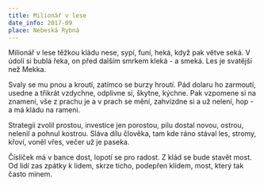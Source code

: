 ```yaml
---
title: Milionář v lese
date_info: 2017-09
place: Nebeská Rybná
---
```


Milionář v lese těžkou kládu nese,
sypí, funí, heká, když pak větve seká.
V údolí si bublá řeka,
on před dalším smrkem kleká - a smeká.
Les je svatější než Mekka.

Svaly se mu pnou a kroutí,
zatímco se burzy hroutí.
Pád dolaru ho zarmoutí,
usedne a třikrát vzdychne,
odplivne si, škytne, kýchne.
Pak vzpomene si na znamení,
vše z prachu je a v prach se mění,
zahvízdne si a už nelení,
hop - a má kládu na rameni.

Strategii zvolil prostou,
investice jen porostou,
pilu dostal novou, ostrou,
nelenil a pohnul kostrou.
Sláva dílu člověka,
tam kde ráno stával les,
stromy, křoví, voněl vřes,
večer už je paseka.

Číslíček má v bance dost,
lopotí se pro radost.
Z klád se bude stavět most.
Od lidí zas zpátky k lidem,
skrze ticho, podepřen klidem,
most, který tak často minem.
